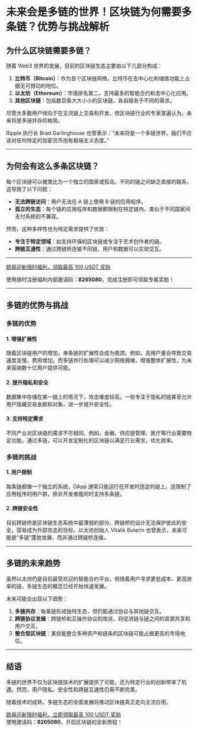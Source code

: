 # 未来会是多链的世界！区块链为何需要多条链？优势与挑战解析



## 为什么区块链需要多链？

随着 Web3 世界的发展，目前的区块链生态主要由以下几部分构成：

1. **比特币（Bitcoin）**：作为首个区块链网络，比特币在去中心化和储值功能上占据无可撼动的地位。
2. **以太坊（Ethereum）**：市值排名第二，支持最多的智能合约和去中心化应用。
3. **其他区块链**：包括数百条大大小小的区块链，各自服务于不同的需求。

尽管大多数用户倾向于在主流链上交易和开发，但区块链行业的专家普遍认为，未来将是多链并存的格局。

Ripple 执行长 Brad Garlinghouse 也曾表示：“未来将是一个多链世界，我们不应该对任何特定的加密货币抱有极端主义态度。”

---

## 为何会有这么多条区块链？

每个区块链可以被类比为一个独立的国家或孤岛。不同的链之间缺乏直接的联系，这导致了以下问题：

- **无法跨链访问**：用户无法在 A 链上使用 B 链的应用程序。
- **孤立的生态**：每个链的应用程序和数据都限制在特定链内，类似于不同国家间支付系统的不兼容。

然而，这种多样性也为特定需求提供了优势：

- **专注于特定领域**：如支持环保的区块链或专注于艺术创作者的链。
- **跨链互通性**：通过跨链桥连接不同链，用户和数据可以实现交互。

---
[欧易迎新限时福利，领取最高 100 USDT 奖励](https://bit.ly/OKXe)

使用限时注册福利内部邀请码：**8265080**，完成注册即可领取专属奖励！

---
## 多链的优势与挑战

### 多链的优势

#### 1. 增强扩展性

随着区块链用户的增加，单条链的扩展性会成为瓶颈。例如，高用户量会导致交易速度变慢、费用增加。而多链并行处理可以减少网络拥堵，增强整体扩展性，为未来容纳数十亿用户提供可能。

#### 2. 提升隐私和安全

数据集中存储在某一链上的情况下，攻击难度较高。一些专注于隐私的链甚至允许用户隐藏交易金额和对象，进一步提升安全性。

#### 3. 支持特定需求

不同产业对区块链的需求不尽相同。例如，金融、供应链管理、医疗等行业需要特定功能。通过多链，可以开发定制化的区块链以满足行业需求，优化效率。

### 多链的挑战

#### 1. 用户限制

每条链都像一个独立的系统，DApp 通常只能运行在开发时选定的链上。这限制了应用程序的用户群，除非开发者能同时支持多条链。

#### 2. 跨链安全性

目前跨链桥是区块链生态系统中最薄弱的部分。跨链桥的设计无法保护彼此的安全，容易成为外部攻击的目标。以太坊创始人 Vitalik Buterin 也曾表示，未来可能是“多链”蓬勃发展，而非通过跨链桥连接。

---

## 多链的未来趋势

虽然以太坊仍是目前最受欢迎的智能合约平台，但随着用户寻求更低成本、更高效率的链，多链生态的概念已经开始快速发展。

未来可能会出现以下趋势：

1. **多链共存**：每条链形成独特生态，但仍能通过协议与其他链交互。
2. **跨链协议发展**：跨链桥和互操作协议的改进，将促进链与链之间的资源共享和用户交互。
3. **整合型区块链**：某些能整合多种资产和链条的区块链可能占据更高的市场地位。

---

## 结语

多链的世界不仅为区块链技术的扩展提供了可能，还为特定行业的创新带来了机遇。然而，用户隐私、安全性和跨链互通性仍需不断完善。

随着技术的成熟，多链生态的全面发展将推动区块链真正走向主流应用。

[欧易迎新限时福利，立即领取最高 100 USDT 奖励](https://bit.ly/OKXe)  
使用邀请码：**8265080**，开启区块链的全新旅程！

